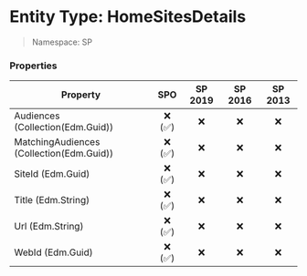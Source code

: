 # Entity Type: HomeSitesDetails

> Namespace: SP

### Properties

Property | SPO | SP 2019 | SP 2016 | SP 2013
----------|:---:|:-------:|:-------:|:-------:
Audiences (Collection(Edm.Guid)) | ❌ (✅) | ❌ | ❌ | ❌
MatchingAudiences (Collection(Edm.Guid)) | ❌ (✅) | ❌ | ❌ | ❌
SiteId (Edm.Guid) | ❌ (✅) | ❌ | ❌ | ❌
Title (Edm.String) | ❌ (✅) | ❌ | ❌ | ❌
Url (Edm.String) | ❌ (✅) | ❌ | ❌ | ❌
WebId (Edm.Guid) | ❌ (✅) | ❌ | ❌ | ❌